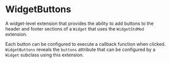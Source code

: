 WidgetButtons
=============

A widget-level extension that provides the ability to add buttons to the header
and footer sections of a `Widget` that uses the `WidgetStdMod` extension.

Each button can be configured to execute a callback function when clicked.
`WidgetButtons` reveals the `buttons` attribute that can be configured by a
`Widget` subclass using this extension.
